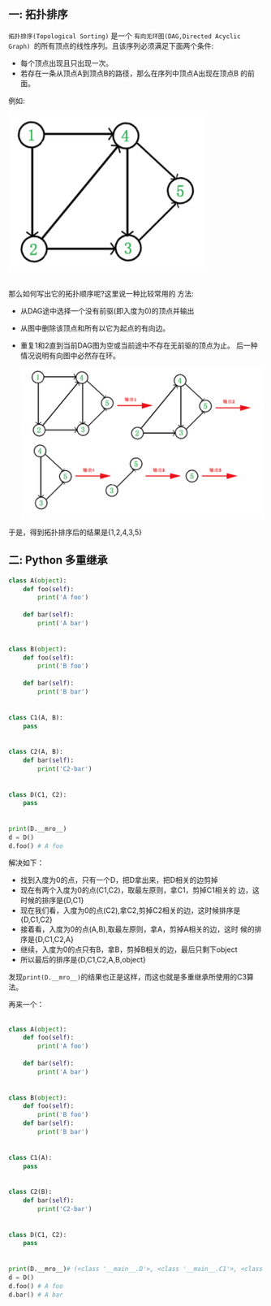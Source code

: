 ## 一: 拓扑排序

`拓扑排序(Topological Sorting)` 是一个 `有向无环图(DAG,Directed Acyclic Graph) `的所有顶点的线性序列。且该序列必须满足下面两个条件:

* 每个顶点出现且只出现一次。
* 若存在一条从顶点A到顶点B的路径，那么在序列中顶点A出现在顶点B 的前面。

例如:

![image](./figure/dag.png)

​		
那么如何写出它的拓扑顺序呢?这里说一种比较常用的 方法:

* 从DAG途中选择一个没有前驱(即入度为0)的顶点并输出

* 从图中删除该顶点和所有以它为起点的有向边。

* 重复1和2直到当前DAG图为空或当前途中不存在无前驱的顶点为止。 后一种情况说明有向图中必然存在环。

  ![image-20190121142805004](./figure/dag2.png)

于是，得到拓扑排序后的结果是{1,2,4,3,5}

## 二: Python 多重继承

```python
class A(object):
    def foo(self):
        print('A foo')

    def bar(self):
        print('A bar')


class B(object):
    def foo(self):
        print('B foo')

    def bar(self):
        print('B bar')


class C1(A, B):
    pass


class C2(A, B):
    def bar(self):
        print('C2-bar')


class D(C1, C2):
    pass


print(D.__mro__)
d = D()
d.foo() # A foo
```

解决如下：

* 找到入度为0的点，只有一个D，把D拿出来，把D相关的边剪掉
* 现在有两个入度为0的点(C1,C2)，取最左原则，拿C1，剪掉C1相关的 边，这时候的排序是{D,C1}
* 现在我们看，入度为0的点(C2),拿C2,剪掉C2相关的边，这时候排序是 {D,C1,C2}
* 接着看，入度为0的点(A,B),取最左原则，拿A，剪掉A相关的边，这时 候的排序是{D,C1,C2,A}
* 继续，入度为0的点只有B，拿B，剪掉B相关的边，最后只剩下object
* 所以最后的排序是{D,C1,C2,A,B,object}

发现`print(D.__mro__)`的结果也正是这样，而这也就是多重继承所使用的C3算法。



再来一个：

```python

class A(object):
    def foo(self):
        print('A foo')

    def bar(self):
        print('A bar')


class B(object):
    def foo(self):
        print('B foo')
    def bar(self):
        print('B bar')


class C1(A):
    pass


class C2(B):
    def bar(self):
        print('C2-bar')


class D(C1, C2):
    pass


print(D.__mro__)# (<class '__main__.D'>, <class '__main__.C1'>, <class '__main__.A'>, <class '__main__.C2'>, <class '__main__.B'>, <class 'object'>)
d = D()
d.foo() # A foo
d.bar() # A bar
```

